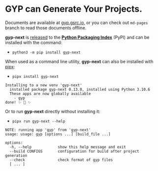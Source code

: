 GYP can Generate Your Projects.
===================================

Documents are available at [gyp.gsrc.io](https://gyp.gsrc.io), or you can check out ```md-pages``` branch to read those documents offline.

__gyp-next__ is [released](https://github.com/nodejs/gyp-next/releases) to the [__Python Packaging Index__](https://pypi.org/project/gyp-next) (PyPI) and can be installed with the command:
* `python3 -m pip install gyp-next`

When used as a command line utility, __gyp-next__ can also be installed with [pipx](https://pypa.github.io/pipx):
* `pipx install gyp-next`
```
Installing to a new venv 'gyp-next'
  installed package gyp-next 0.13.0, installed using Python 3.10.6
  These apps are now globally available
    - gyp
done! ✨ 🌟 ✨
```

Or to run __gyp-next__ directly without installing it:
* `pipx run gyp-next --help`
```
NOTE: running app 'gyp' from 'gyp-next'
usage: usage: gyp [options ...] [build_file ...]

options:
  -h, --help            show this help message and exit
  --build CONFIGS       configuration for build after project generation
  --check               check format of gyp files
  [ ... ]
```
